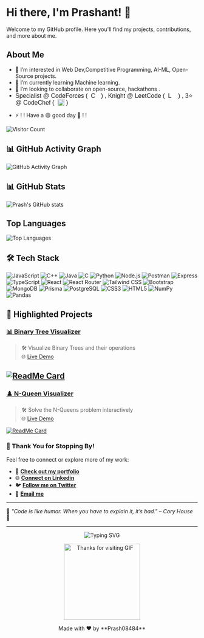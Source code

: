 # Hi there, I'm Prashant! 👋

Welcome to my GitHub profile. Here you'll find my projects, contributions, and more about me.

## About Me

- 👀 I’m interested in Web Dev,Competitive Programming, AI-ML, Open-Source projects.
- 🌱 I’m currently learning Machine learning.
- 💞️ I’m looking to collaborate on open-source, hackathons .  
- <span style="font-family: sans-serif; font-size: 16px; line-height: 1; display: inline; vertical-align: middle;">
  Specialist @ CodeForces (
  <img 
    src="https://img.icons8.com/?size=100&id=jldAN67IAsrW&format=png&color=000000"
    alt="Codeforces Icon"
    width="16"
    height="16"
    style="vertical-align: text-bottom; margin: 0 6px 0 4px;"> )
  , Knight @ LeetCode ( 
  <img 
    src="https://upload.wikimedia.org/wikipedia/commons/1/19/LeetCode_logo_black.png"
    alt="LeetCode Icon"
    width="16"
    height="16"
    style="vertical-align: text-bottom; margin: 0 6px 0 4px;"> )
  , 3⭐ @ CodeChef (
  <img 
    src="https://s3.amazonaws.com/codechef_shared/sites/all/themes/abessive/cc-logo.svg"
    alt="CodeChef Icon"
    width="18"
    height="18"
    style="vertical-align: text-bottom; margin-left: 4px;"> )
</span> 
 
  

- ⚡ ! !  Have a 😄 good day 👋 ! ! 

![Visitor Count](https://visitor-badge.laobi.icu/badge?page_id=prash08484.prash08484)
<!-- 
![Visitor Count](https://img.shields.io/badge/dynamic/json?color=informational&label=Visitor%20Count&query=value&url=https://api.countapi.xyz/hit/prash08484.prash08484)
 -->
 
## 📊 GitHub Activity Graph

![GitHub Activity Graph](https://github-readme-activity-graph.vercel.app/graph?username=Prash08484&theme=react-dark&hide_border=true&area=true)


<!--
## 🌟 Streaks
![GitHub Streak](https://github-readme-streak-stats.herokuapp.com/?user=Prash08484&theme=radical&hide_border=true)
-->

## 📊 **GitHub Stats**

![Prash's GitHub stats](https://github-readme-stats.vercel.app/api?username=prash08484&show_icons=true&theme=radical)

## Top Languages

![Top Languages](https://github-readme-stats.vercel.app/api/top-langs/?username=prash08484&layout=compact&theme=radical)
 
## 🛠️ **Tech Stack**

![JavaScript](https://img.shields.io/badge/JavaScript-F7DF1E?style=for-the-badge&logo=javascript&logoColor=black)
![C++](https://img.shields.io/badge/C++-00599C?style=for-the-badge&logo=cplusplus&logoColor=white)
![Java](https://img.shields.io/badge/Java-007396?style=for-the-badge&logo=java&logoColor=white)
![C](https://img.shields.io/badge/C-A8B9CC?style=for-the-badge&logo=c&logoColor=white)
![Python](https://img.shields.io/badge/Python-3776AB?style=for-the-badge&logo=python&logoColor=white)
![Node.js](https://img.shields.io/badge/Node.js-339933?style=for-the-badge&logo=node.js&logoColor=white)
![Postman](https://img.shields.io/badge/Postman-FF6C37?style=for-the-badge&logo=postman&logoColor=white)
![Express](https://img.shields.io/badge/Express-000000?style=for-the-badge&logo=express&logoColor=white)
![TypeScript](https://img.shields.io/badge/TypeScript-3178C6?style=for-the-badge&logo=typescript&logoColor=white)
![React](https://img.shields.io/badge/React-61DAFB?style=for-the-badge&logo=react&logoColor=black) 
![React Router](https://img.shields.io/badge/React_Router-CA4245?style=for-the-badge&logo=react-router&logoColor=white)
![Tailwind CSS](https://img.shields.io/badge/Tailwind_CSS-38B2AC?style=for-the-badge&logo=tailwind-css&logoColor=white)
![Bootstrap](https://img.shields.io/badge/Bootstrap-7952B3?style=for-the-badge&logo=bootstrap&logoColor=white)
![MongoDB](https://img.shields.io/badge/MongoDB-47A248?style=for-the-badge&logo=mongodb&logoColor=white)
![Prisma](https://img.shields.io/badge/Prisma-2D3748?style=for-the-badge&logo=prisma&logoColor=white)
![PostgreSQL](https://img.shields.io/badge/PostgreSQL-336791?style=for-the-badge&logo=postgresql&logoColor=white)
![CSS3](https://img.shields.io/badge/CSS3-1572B6?style=for-the-badge&logo=css3&logoColor=white)
![HTML5](https://img.shields.io/badge/HTML5-E34F26?style=for-the-badge&logo=html5&logoColor=white)
![NumPy](https://img.shields.io/badge/NumPy-013243?style=for-the-badge&logo=numpy&logoColor=white)
![Pandas](https://img.shields.io/badge/Pandas-150458?style=for-the-badge&logo=pandas&logoColor=white)

<!--
![NPM](https://img.shields.io/badge/NPM-CB3837?style=for-the-badge&logo=npm&logoColor=white) 
 ![Machine Learning](https://img.shields.io/badge/Machine%20Learning-FF6F00?style=for-the-badge&logo=machine-learning&logoColor=white) 
 
---

## 🐍 **Contribution Snake**
![Snake animation](https://github.com/prash08484/prash08484/blob/output/github-contribution-grid-snake.svg)
 -->

## 📂 **Highlighted Projects**
### [📊 Binary Tree Visualizer](https://github.com/Prash08484/Binary-Tree-Visualiser)  
> 🛠️ Visualize Binary Trees and their operations  
> 🌐 [Live Demo](https://binary-tree-visualiser-ds-algo.vercel.app/)  

[![ReadMe Card](https://github-readme-stats.vercel.app/api/pin/?username=prash08484&repo=Binary-Tree-Visualiser&theme=radical)](https://github.com/Prash08484/Binary-Tree-Visualiser)
---

### [♟️ N-Queen Visualizer](https://github.com/Prash08484/N-Queen-Visualiser)  
> 🛠️ Solve the N-Queens problem interactively  
> 🌐 [Live Demo](https://n-queen-visualiser-ds-algo-project.vercel.app/)  

[![ReadMe Card](https://github-readme-stats.vercel.app/api/pin/?username=prash08484&repo=N-Queen-Visualiser&theme=radical)](https://github.com/Prash08484/N-Queen-Visualiser)
 
### 🌟 Thank You for Stopping By!

Feel free to connect or explore more of my work:  
- 💼 **[Check out my portfolio](https://prash-nitp.vercel.app/)**
- 🌐 **[Connect on Linkedin](https://linkedin.com/in/prash-nitp)** 
- 🐦 **[Follow me on Twitter](https://x.com/Prash08484)**  
- 📧 **[Email me](mailto:your.prash08484@gmail.com)** 

 
---

🌟 *"Code is like humor. When you have to explain it, it’s bad."* – *Cory House* 🌟  

---

<p align="center">
  <img src="https://readme-typing-svg.herokuapp.com?font=Fira+Code&size=18&pause=1000&color=28F7FF&center=true&vCenter=true&width=435&lines=Thank+You+for+Visiting!+👋;Happy+Coding!+💻;~+Prash08484+🌟" alt="Typing SVG" />
</p>

<p align="center">
  <img src="https://user-images.githubusercontent.com/59374587/183761809-61b41217-3e73-4d3c-917e-9002a7f0c2f2.gif" alt="Thanks for visiting GIF" width="200" />
</p>

<p align="center">
  Made with ❤️ by **Prash08484**
</p>

